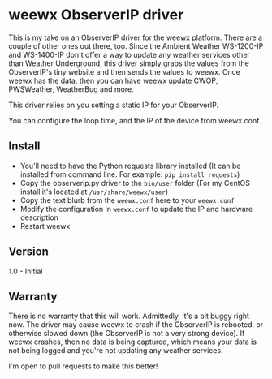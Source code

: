 # weewx ObserverIP driver

This is my take on an ObserverIP driver for the weewx platform. There are a couple of other ones out there, too. Since the Ambient Weather WS-1200-IP and WS-1400-IP don't offer a way to update any weather services other than Weather Underground, this driver simply grabs the values from the ObserverIP's tiny website and then sends the values to weewx. Once weewx has the data, then you can have weewx update CWOP, PWSWeather, WeatherBug and more. 

This driver relies on you setting a static IP for your ObserverIP. 

You can configure the loop time, and the IP of the device from weewx.conf.

## Install
- You'll need to have the Python requests library installed (It can be installed from command line. For example: `pip install requests`)
- Copy the observerip.py driver to the `bin/user` folder (For my CentOS install it's located at `/usr/share/weewx/user`)
- Copy the text blurb from the `weewx.conf` here to your `weewx.conf`
- Modify the configuration in `weewx.conf` to update the IP and hardware description
- Restart weewx

## Version
1.0 - Initial

## Warranty

There is no warranty that this will work. Admittedly, it's a bit buggy right now. The driver may cause weewx to crash if the ObserverIP is rebooted, or otherwise slowed down (the ObserverIP is not a very strong device). If weewx crashes, then no data is being captured, which means your data is not being logged and you're not updating any weather services. 

I'm open to pull requests to make this better!

